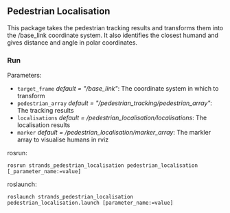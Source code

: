 ## Pedestrian Localisation
This package takes the pedestrian tracking results and transforms them into the /base_link coordinate system. It also identifies the closest humand and gives distance and angle in polar coordinates.

### Run
Parameters:
* `target_frame` _default = "/base_link"_: The coordinate system in which to transform
* `pedestrian_array` _default = "/pedestrian_tracking/pedestrian_array"_: The tracking results
* `localisations` _default = /pedestrian_localisation/localisations_: The localisation results
* `marker` _default = /pedestrian_localisation/marker_array_: The markler array to visualise humans in rviz


rosrun:
```
rosrun strands_pedestrian_localisation pedestrian_localisation [_parameter_name:=value]
```

roslaunch:
```
roslaunch strands_pedestrian_localisation pedestrian_localisation.launch [parameter_name:=value]
```
